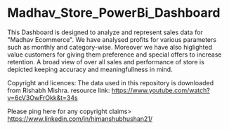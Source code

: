 # Madhav_Store_PowerBi_Dashboard
This Dashboard is designed to analyze and represent sales data for "Madhav Ecommerce".
We have analysed profits for various parameters such as monthly and category-wise.
Moreover we have also higlighted value customers for giving them preference and special offers to increase retention.
A broad view of over all sales and performance of store is depicted keeping accuracy and meaningfullness in mind.


Copyright and licences:
The data used in this repository is downloaded from Rishabh Mishra.
resource link: https://www.youtube.com/watch?v=6cV3OwFrOkk&t=34s

Please ping here for any copyright claims> https://www.linkedin.com/in/himanshubhushan21/
